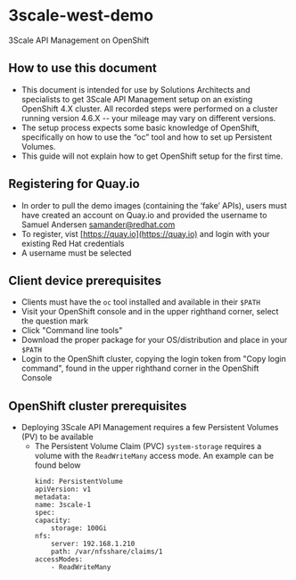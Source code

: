 # 3scale-west-demo

3Scale API Management on OpenShift

## How to use this document
- This document is intended for use by Solutions Architects and specialists to get 3Scale API Management setup on an existing OpenShift 4.X cluster. All recorded steps were performed on a cluster running version 4.6.X -- your mileage may vary on different versions. 
- The setup process expects some basic knowledge of OpenShift, specifically on how to use the “oc” tool and how to set up Persistent Volumes.
- This guide will not explain how to get OpenShift setup for the first time. 

## Registering for Quay.io
- In order to pull the demo images (containing the ‘fake’ APIs), users must have created an account on Quay.io and provided the username to Samuel Andersen [samander@redhat.com](mailto:samander@redhat.com)
- To register, vist [https://quay.io](https://quay.io) and login with your existing Red Hat credentials
- A username must be selected

## Client device prerequisites
- Clients must have the `oc` tool installed and available in their `$PATH`
- Visit your OpenShift console and in the upper righthand corner, select the question mark
- Click "Command line tools"
- Download the proper package for your OS/distribution and place in your `$PATH`
- Login to the OpenShift cluster, copying the login token from "Copy login command", found in the upper righthand corner in the OpenShift Console

## OpenShift cluster prerequisites
- Deploying 3Scale API Management requires a few Persistent Volumes (PV) to be available
    - The Persistent Volume Claim (PVC) `system-storage` requires a volume with the `ReadWriteMany` access mode. An example can be found below   
        ```
        kind: PersistentVolume
        apiVersion: v1
        metadata:
        name: 3scale-1
        spec:
        capacity:
            storage: 100Gi
        nfs:
            server: 192.168.1.210
            path: /var/nfsshare/claims/1
        accessModes:
            - ReadWriteMany
        ```
